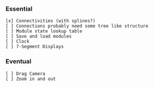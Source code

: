 ### Essential

	[x] Connectivities (with splines?)
	[ ] Connections probably need some tree like structure
	[ ] Module state lookup table
	[ ] Save and load modules
	[ ] Clock
	[ ] 7-Segment Displays

### Eventual

	[ ] Drag Camera
	[ ] Zoom in and out